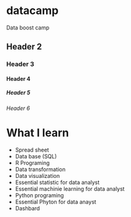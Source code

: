# datacamp
Data boost camp
## Header 2
### Header 3
#### Header 4
##### Header 5
###### Header 6


# What I learn
- Spread sheet
- Data base (SQL)
- R Programing
- Data transformation
- Data visualization
- Essential statistic for data analyst
- Essential machinie learning for data analyst
- Python programing
- Essential Phyton for data anayst
- Dashbard
